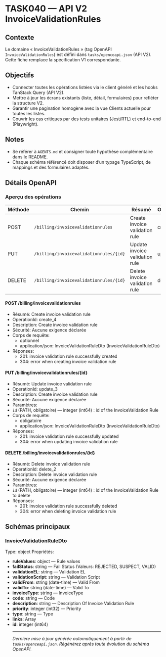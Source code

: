 # TASK040 — API V2 InvoiceValidationRules

## Contexte
Le domaine « InvoiceValidationRules » (tag OpenAPI `InvoiceValidationRules`) est défini dans `tasks/openceapi.json` (API V2). Cette fiche remplace la spécification V1 correspondante.

## Objectifs
- Connecter toutes les opérations listées via le client généré et les hooks TanStack Query (API V2).
- Mettre à jour les écrans existants (liste, détail, formulaires) pour refléter la structure V2.
- Garantir une pagination homogène avec la vue Clients actuelle pour toutes les listes.
- Couvrir les cas critiques par des tests unitaires (Jest/RTL) et end-to-end (Playwright).

## Notes
- Se référer à `AGENTS.md` et consigner toute hypothèse complémentaire dans le README.
- Chaque schéma référencé doit disposer d’un typage TypeScript, de mappings et des formulaires adaptés.

## Détails OpenAPI

### Aperçu des opérations

| Méthode | Chemin | Résumé | OperationId |
| --- | --- | --- | --- |
| POST | `/billing/invoicevalidationrules` | Create invoice validation rule | create_4 |
| PUT | `/billing/invoicevalidationrules/{id}` | Update invoice validation rule | update_3 |
| DELETE | `/billing/invoicevalidationrules/{id}` | Delete invoice validation rule | delete_2 |

#### POST /billing/invoicevalidationrules

- Résumé: Create invoice validation rule
- OperationId: create_4
- Description: Create invoice validation rule
- Sécurité: Aucune exigence déclarée
- Corps de requête:
  - optionnel
  - application/json: InvoiceValidationRuleDto (InvoiceValidationRuleDto)
- Réponses:
  - 201: invoice validation rule successfully created
  - 304: error when creating invoice validation rule

#### PUT /billing/invoicevalidationrules/{id}

- Résumé: Update invoice validation rule
- OperationId: update_3
- Description: Create invoice validation rule
- Sécurité: Aucune exigence déclarée
- Paramètres:
- `id` (PATH, obligatoire) — integer (int64) : id of the InvoiceValidation Rule
- Corps de requête:
  - obligatoire
  - application/json: InvoiceValidationRuleDto (InvoiceValidationRuleDto)
- Réponses:
  - 201: invoice validation rule successfully updated
  - 304: error when updating invoice validation rule

#### DELETE /billing/invoicevalidationrules/{id}

- Résumé: Delete invoice validation rule
- OperationId: delete_2
- Description: Delete invoice validation rule
- Sécurité: Aucune exigence déclarée
- Paramètres:
- `id` (PATH, obligatoire) — integer (int64) : id of the InvoiceValidation Rule to delete
- Réponses:
  - 201: invoice validation rule successfully deleted
  - 304: error when deleting invoice validation rule

## Schémas principaux

### InvoiceValidationRuleDto
Type: object
Propriétés:
- **ruleValues**: object — Rule values
- **failStatus**: string — Fail Status (Valeurs: REJECTED, SUSPECT, VALID)
- **validationEL**: string — Validation EL
- **validationScript**: string — Validation Script
- **validFrom**: string (date-time) — Valid From
- **validTo**: string (date-time) — Valid To
- **invoiceType**: string — InvoiceType
- **code**: string — Code
- **description**: string — Description Of Invoice Validation Rule
- **priority**: integer (int32) — Priority
- **type**: string — Type
- **links**: Array<object>
- **id**: integer (int64)

---

_Dernière mise à jour générée automatiquement à partir de `tasks/openceapi.json`. Régénérez après toute évolution du schéma OpenAPI._
